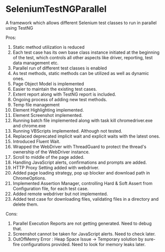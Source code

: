 # SeleniumTestNGParallel
A framework which allows different Selenium test classes to run in parallel using TestNG

Pros:

1. Static method utilization is reduced
2. Each test case has its own base class instance initiated at the beginning of the test, which controls all other aspects like driver, reporting, test data management etc.
3. Parallel run of different test classes is enabled
4. As test methods, static methods can be utilized as well as dynamic ones.
5. Page Object Model is implemented
6. Easier to maintain the existing test cases.
7. Extent report along with TestNG report is included.
8. Ongoing process of adding new test methods.
9. Temp file management
10. Element Highlighting implemented.
11. Element Screenshot implemented.
12. Running batch file implemented along with task kill chromedriver.exe and chrome.exe
13. Running VBScripts implemented. Although not tested.
14. Replaced deprecated implicit wait and explicit waits with the latest ones.
15. Introduced Fluent Wait.
16. Wrapped the WebDriver with ThreadGuard to protect the thread's ownership of the WebDriver instance.
17. Scroll to middle of the page added.
18. Handling JavaScript alerts, confirmations and prompts are added.
19. HTTP Proxy Setting added with webdriver.
20. Added page loading strategy, pop up blocker and download path in ChromeOptions.
21. Implemented Assertion Manager, controlling Hard & Soft Assert from Configuration file, for each test case.
22. Added remote webdriver but not implemented.
23. Added test case for downloading files, validating files in a directory and delete them.

Cons:

1. Parallel Execution Reports are not getting generated. Need to debug that.
2. Screenshot cannot be taken for JavaScript alerts. Need to check later.
3. OutOfMemry Error : Heap Space Issue -> Temporary solution by sure-fire configurations provided. Need to look for            	memory leaks later.